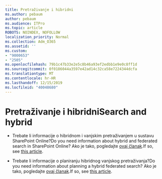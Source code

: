 ```yaml
---
title: Pretraživanje i hibridni
ms.author: pebaum
author: pebaum
ms.audience: ITPro
ms.topic: article
ROBOTS: NOINDEX, NOFOLLOW
localization_priority: Normal
ms.collection: Adm_O365
ms.assetid: ''
ms.custom:
- "9000653"
- "2505"
ms.openlocfilehash: 79b1c47b33e2e5c8b46a93ef2edbb1e9e0c8ff1d
ms.sourcegitcommit: 0f0186044a3597e42ad14c32ca58e7224344dcfa
ms.translationtype: MT
ms.contentlocale: hr-HR
ms.lasthandoff: 12/15/2019
ms.locfileid: "40048680"
---
```

# <a name="search-and-hybrid"></a><span data-ttu-id="e5fce-102">Pretraživanje i hibridni</span><span class="sxs-lookup"><span data-stu-id="e5fce-102">Search and hybrid</span></span>

- <span data-ttu-id="e5fce-103">Trebate li informacije o hibridnom i vanjskim pretraživanjem u sustavu SharePoint Online?</span><span class="sxs-lookup"><span data-stu-id="e5fce-103">Do you need information about hybrid and federated search in SharePoint Online?</span></span> <span data-ttu-id="e5fce-104">Ako je tako, pogledajte [ovaj članak](https://docs.microsoft.com/sharepoint/hybrid/hybrid-search-in-sharepoint).</span><span class="sxs-lookup"><span data-stu-id="e5fce-104">If so, see [this article](https://docs.microsoft.com/sharepoint/hybrid/hybrid-search-in-sharepoint).</span></span>

- <span data-ttu-id="e5fce-105">Trebate li informacije o planiranju hibridnog vanjskog pretraživanja?</span><span class="sxs-lookup"><span data-stu-id="e5fce-105">Do you need information about planning a hybrid federated search?</span></span>  <span data-ttu-id="e5fce-106">Ako je tako, pogledajte [ovaj članak](https://docs.microsoft.com/sharepoint/hybrid/plan-hybrid-federated-search).</span><span class="sxs-lookup"><span data-stu-id="e5fce-106">If so, see [this article](https://docs.microsoft.com/sharepoint/hybrid/plan-hybrid-federated-search).</span></span>



